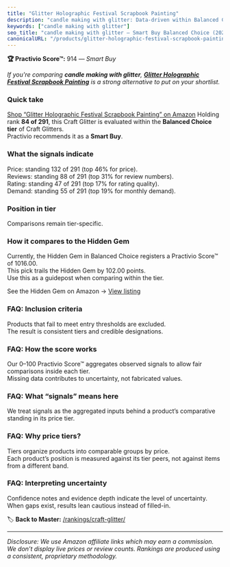 ```yaml
---
title: "Glitter Holographic Festival Scrapbook Painting"
description: "candle making with glitter: Data-driven within Balanced Choice ranking using the Practivio Score™. Positioned by quality, value, demand, findability, momentum."
keywords: ["candle making with glitter"]
seo_title: "candle making with glitter — Smart Buy Balanced Choice (2025)"
canonicalURL: "/products/glitter-holographic-festival-scrapbook-painting-B09BCWKJ25/"
---
```


**🏆 Practivio Score™:** 914 — _Smart Buy_


*If you're comparing **candle making with glitter**, **[Glitter Holographic Festival Scrapbook Painting](https://www.amazon.com/dp/B09BCWKJ25?tag=practivio-20)** is a strong alternative to put on your shortlist.*
### Quick take
[Shop “Glitter Holographic Festival Scrapbook Painting” on Amazon](https://www.amazon.com/dp/B09BCWKJ25?tag=practivio-20)
Holding rank **84 of 291**, this Craft Glitter is evaluated within the **Balanced Choice tier** of Craft Glitters.  
Practivio recommends it as a **Smart Buy**.

### What the signals indicate
Price: standing 132 of 291 (top 46% for price).  
Reviews: standing 88 of 291 (top 31% for review numbers).  
Rating: standing 47 of 291 (top 17% for rating quality).  
Demand: standing 55 of 291 (top 19% for monthly demand).

### Position in tier
Comparisons remain tier-specific.

### How it compares to the Hidden Gem
Currently, the Hidden Gem in Balanced Choice registers a Practivio Score™ of 1016.00.  
This pick trails the Hidden Gem by 102.00 points.  
Use this as a guidepost when comparing within the tier.  

See the Hidden Gem on Amazon → [View listing](https://www.amazon.com/dp/B009WLPEJA?tag=practivio-20)

### FAQ: Inclusion criteria
Products that fail to meet entry thresholds are excluded.  
The result is consistent tiers and credible designations.

### FAQ: How the score works
Our 0–100 Practivio Score™ aggregates observed signals to allow fair comparisons inside each tier.  
Missing data contributes to uncertainty, not fabricated values.

### FAQ: What “signals” means here
We treat signals as the aggregated inputs behind a product’s comparative standing in its price tier.

### FAQ: Why price tiers?
Tiers organize products into comparable groups by price.  
Each product’s position is measured against its tier peers, not against items from a different band.

### FAQ: Interpreting uncertainty
Confidence notes and evidence depth indicate the level of uncertainty.  
When gaps exist, results lean cautious instead of filled-in.


🏷️ **Back to Master:** [/rankings/craft-glitter/](/rankings/craft-glitter/)

---
_Disclosure: We use Amazon affiliate links which may earn a commission. We don’t display live prices or review counts. Rankings are produced using a consistent, proprietary methodology._
